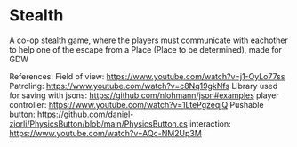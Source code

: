 # Stealth
 
A co-op stealth game, where the players must communicate with eachother to help one of the escape from a Place (Place to be determined), made for GDW

References:
Field of view: https://www.youtube.com/watch?v=j1-OyLo77ss
Patroling: https://www.youtube.com/watch?v=c8Nq19gkNfs
Library used for saving with jsons: https://github.com/nlohmann/json#examples
player controller: https://www.youtube.com/watch?v=1LtePgzeqjQ
Pushable button: https://github.com/daniel-ziorli/PhysicsButton/blob/main/PhysicsButton.cs
interaction: https://www.youtube.com/watch?v=AQc-NM2Up3M
